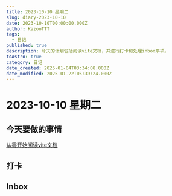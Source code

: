 ```yaml
---
title: 2023-10-10 星期二
slug: diary-2023-10-10
date: 2023-10-10T00:00:00.000Z
author: KazooTTT
tags:
  - 日记
published: true
description: 今天的计划包括阅读vite文档，并进行打卡和处理inbox事项。
toAstro: true
category: 日记
date_created: 2025-01-04T03:34:08.000Z
date_modified: 2025-01-22T05:39:24.000Z
---
```


# 2023-10-10 星期二

<!-- start of weread -->
<!-- end of weread -->

## 今天要做的事情

[从零开始阅读vite文档](https://notes.kazoottt.top/05-临时/01-草稿箱/从零开始阅读vite文档)

## 打卡

## Inbox
